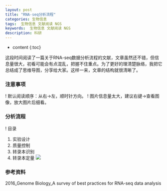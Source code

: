 ```yaml
---
layout: post
title: "RNA-seq分析流程"
categories: 生物信息
tags:  生物信息 文献阅读 NGS
keywords:  生物信息 文献阅读 NGS
description: 科研
---
```


* content
{:toc}

这段时间阅读了一篇关于RNA-seq数据分析流程的文献，文章虽然还不错，但信息量很大，初看可能会有点混乱，把握不住重点。为了更好的理清楚脉络，我把它总结成了思维导图，分享给大家。这样一来，文章的结构就很清晰了。

### 注意事项
! 默认阅读顺序：从右→左，顺时针方向。
! 图片信息量太大，建议右键→查看图像，放大图片后细看。

### 分析流程
! 目录
1. 实验设计
2. 质量控制
3. 转录本识别
4. 转录本定量
![](https://raw.githubusercontent.com/woaielf/woaielf.github.io/master/_posts/Pic/1-RNA-seq.png)

### 参考资料
2016_Genome Biology_A survey of best practices for RNA-seq data analysis